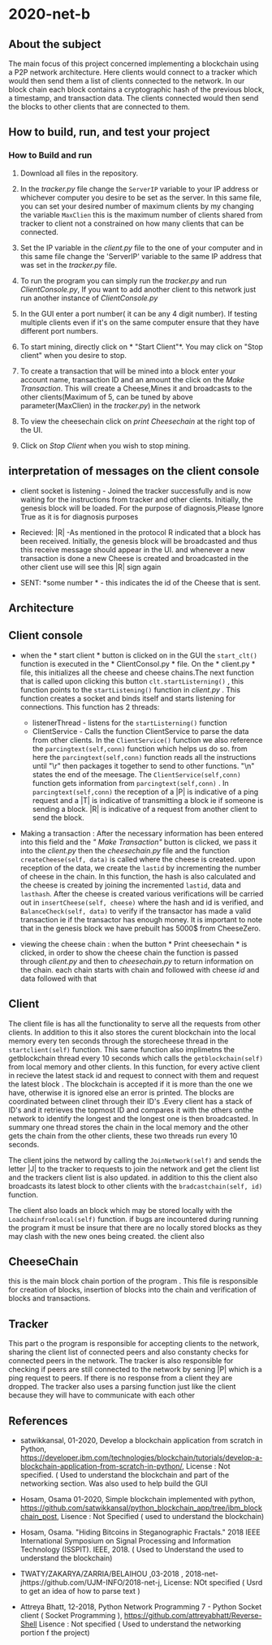 # 2020-net-b


## About the subject

The main focus of this project concerned implementing a blockchain using a P2P network architecture. Here clients would connect to a tracker which would then send them a list of clients connected to the network. In our block chain each block contains a cryptographic hash of the previous block, a timestamp, and transaction data. The clients connected would then send the blocks to other clients that are connected to them.

## How to build, run, and test your project

### How to Build and run
1. Download all files in the repository.

2. In the *tracker.py* file change the `ServerIP` variable to your IP address or whichever computer you desire to be set as the server. In this same file, you can set your desired number of maximum clients by my changing the variable `MaxClien` this is the maximum number of clients shared from tracker to client not a constrained on how many clients that can be connected.

3. Set the IP variable in the *client.py* file to the one of your computer and in this same file change the 'ServerIP' variable to the same IP address that was set in the *tracker.py* file.

4. To run the program you can simply run the *tracker.py* and run *ClientConsole.py*, If you want to add another client to this network just run another instance of *ClientConsole.py*

5. In the GUI enter a port number( it can be any 4 digit number). If testing multiple clients even if it's on the same computer ensure that they have different port numbers.

6. To start mining, directly click on * "Start Client"*. You may click on "Stop client" when you desire to stop.

7. To create a transaction that will be mined into a block enter your account name, transaction ID and an amount the click on the *Make Transaction*. This will create a Cheese,Mines it and broadcasts to the other clients(Maximum of 5, can be tuned by above parameter(MaxClien) in the *tracker.py*) in the network

8. To view the cheesechain click on *print Cheesechain* at the right top of the UI. 

9. Click on *Stop Client* when you wish to stop mining. 


## interpretation of messages on the client console

* client socket is listening - Joined the tracker successfully and is now waiting for the instructions from tracker and other clients. Initially, the genesis block will be loaded. For the purpose of diagnosis,Please Ignore True as it is for diagnosis purposes

* Recieved: |R| -As mentioned in the protocol R indicated that a block has been received. Initially, the genesis block will be broadcasted and thus this receive message should appear in the UI. and whenever a new transaction is done a new Cheese is created and broadcasted in the other client use will see this |R| sign again

* SENT: *some number * - this indicates the id of the Cheese that is sent.

## Architecture

## Client console

- when the * start client * button  is clicked on in the GUI the `start_clt()` function is executed in the * ClientConsol.py *  file. On the * client.py *  file, this initializes all the cheese and cheese chains.The next function that is called upon clicking this button `clt.startListerning()` , this function points to the `startListening()` function in *client.py* . This function creates a socket and binds itself and starts listening for connections. This function has 2 threads:
    - listenerThread - listens for the `startListerning()`  function
    -  ClientService - Calls the function ClientService to parse the data from other clients. In the `ClientService()` function we also reference the `parcingtext(self,conn)` function which helps us do so. from here the `parcingtext(self,conn)` function reads all the instructions until "\r" then packages it together to send to other functions. "\n" states the end of the meesage. The `ClientService(self,conn)` function gets information from `parcingtext(self,conn)` . In `parcingtext(self,conn)` the reception of a |P| is indicative of a ping request and a |T| is indicative of transmitting a block ie if someone is sending a block. |R| is indicative of a request from another client to send the block.
    
- Making a transaction :
After the necessary information has been entered into this field and the *" Make Transaction"* button is clicked, we pass it into the *client.py* then the *cheesechain.py* file and the function `createCheese(self, data)` is called where the cheese is created. upon reception of the data, we create the `lastid` by incrementing the number of cheese in the chain. In this function, the hash is also calculated and the cheese is created by joining the incremented `lastid`, data and `lasthash`.
After the cheese is created various verifications will be carried out in `insertCheese(self, cheese)` where the hash and id is verified, and `BalanceCheck(self, data)` to verify if the transactor has made a valid transaction ie if the transactor has enough money. It is important to note that in the genesis block we have prebuilt has 5000$ from CheeseZero.
 
 
 - viewing the cheese chain : 
 when the button * Print cheesechain * is clicked, in order to show the cheese chain the function is passed through *client.py* and then to *cheesechain.py* to return information on the chain. each chain starts with chain and followed with cheese *id* and data followed with that 
 
 
 ## Client
 
 
 The client file is has all the functionality to serve all the requests from other clients. In addition to this it also stores the curent blockchain into the local memory every ten seconds through the storecheese thread in the `startclient(self)` function. This same function also implimetns the getblockchain thread every 10 seconds which calls the `getblockchain(self)` from local memory and other clients.  In this function, for every  active client in recieve the latest stack id  and request to connect with them and request the latest block .  The blockchain is accepted if it is more than the one we have, otherwise it is ignored else an error is printed. The blocks are coordinated between clinet through their ID's .Every client has a stack of ID's and it retrieves the topmost ID and compares it with the others onthe network to identify the longest and the longest one is then broadcasted. In summary one thread stores the chain in the local memory and the other gets the chain from the other clients, these two threads run every 10 seconds. 
 
 The client joins the netword by calling the `JoinNetwork(self)` and  sends the letter |J| to the tracker to requests to join the network and get the client list  and the trackers client list is also updated.  in addition to this the client also broadcasts its latest block to other clients with the `bradcastchain(self, id)` function. 
 
 
 
The client also loads an block which may be stored locally with the `Loadchainfromlocal(self)` function. if bugs are incountered during running the program it must be insure that there are no locally stored blocks as they may clash with the new ones being created. the client also 
 
 
 ##  CheeseChain
 
 this is the main block chain portion of the program . This file is responsible for creation of blocks, insertion of blocks into the chain and verification of blocks and transactions. 
 
 
 
 
 
 ## Tracker 
 This part o the program is responsible for accepting clients to the network, sharing the client list of connected peers and  also constanty checks for connected peers in the network. The tracker is also responsible for checking if peers are still connected to the network by sening |P| which is a ping request to peers. If there is no response from a client they are dropped. The tracker also uses a parsing function just like the client because they will have to communicate with each other
 
 
 
 
 ## References 
 
 
 - satwikkansal, 01-2020, Develop a blockchain application from scratch in Python, https://developer.ibm.com/technologies/blockchain/tutorials/develop-a-blockchain-application-from-scratch-in-python/, License : Not specified.  ( Used to understand the blockchain and part of the networking section. Was also used to help build the GUI

- Hosam, Osama 01-2020, Simple blockchain implemented with python, https://github.com/satwikkansal/python_blockchain_app/tree/ibm_blockchain_post, Lisence : Not Specified ( used to understand the blockchain)

- Hosam, Osama. "Hiding Bitcoins in Steganographic Fractals." 2018 IEEE International Symposium on Signal Processing and Information Technology (ISSPIT). IEEE, 2018. ( Used to Understand the used to understand the blockchain)

 - TWATY/ZAKARYA/ZARRIA/BELAIHOU ,03-2018 , 2018-net-jhttps://github.com/UJM-INFO/2018-net-j, License: NOt specified ( Usrd to get an idea of how to parse text ) 

- Attreya Bhatt, 12-2018, Python Network Programming 7 - Python Socket client ( Socket Programming ), https://github.com/attreyabhatt/Reverse-Shell Lisence : Not specified  ( Used to understand the networking portion f the project)
 



 
 
 
 
